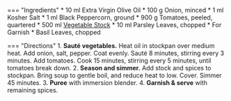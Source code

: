 === "Ingredients"
    * 10 ml Extra Virgin Olive Oil
    * 100 g Onion, minced
    * 1 ml Kosher Salt
    * 1 ml Black Peppercorn, ground
    * 900 g Tomatoes, peeled, quartered
    * 500 ml [Vegetable Stock](#vegetable-stock-v)
    * 10 ml Parsley Leaves, chopped
    * For Garnish
        * Basil Leaves, chopped

=== "Directions"
    1. **Sauté vegetables.** Heat oil in stockpan over medium heat. Add onion, salt, pepper. Coat evenly. Sauté 8 minutes, stirring every 3 minutes. Add tomatoes. Cook 15 minutes, stirring every 5 minutes, until tomatoes break down.
    2. **Season and simmer.** Add stock and spices to stockpan. Bring soup to gentle boil, and reduce heat to low. Cover. Simmer 45 minutes.
    3. **Puree** with immersion blender.
    4. **Garnish & serve** with remaining spices.

[^1]: {{ cite.child_french_cooking }}
